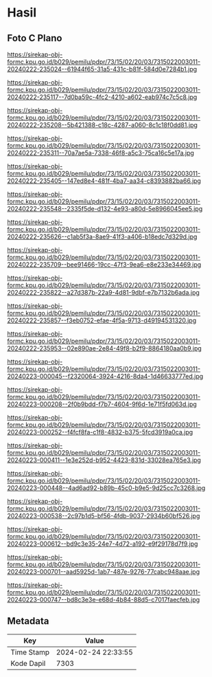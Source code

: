 # Hasil

## Foto C Plano

https://sirekap-obj-formc.kpu.go.id/b029/pemilu/pdpr/73/15/02/20/03/7315022003011-20240222-235024--61944f65-31a5-431c-b81f-584d0e7284b1.jpg

https://sirekap-obj-formc.kpu.go.id/b029/pemilu/pdpr/73/15/02/20/03/7315022003011-20240222-235117--7d0ba59c-4fc2-4210-a602-eab974c7c5c8.jpg

https://sirekap-obj-formc.kpu.go.id/b029/pemilu/pdpr/73/15/02/20/03/7315022003011-20240222-235208--5b421388-c18c-4287-a060-8c1c18f0dd81.jpg

https://sirekap-obj-formc.kpu.go.id/b029/pemilu/pdpr/73/15/02/20/03/7315022003011-20240222-235311--70a7ae5a-7338-46f8-a5c3-75ca16c5e17a.jpg

https://sirekap-obj-formc.kpu.go.id/b029/pemilu/pdpr/73/15/02/20/03/7315022003011-20240222-235405--147ed8e4-481f-4ba7-aa34-c8393882ba66.jpg

https://sirekap-obj-formc.kpu.go.id/b029/pemilu/pdpr/73/15/02/20/03/7315022003011-20240222-235548--2335f5de-d132-4e93-a80d-5e8966045ee5.jpg

https://sirekap-obj-formc.kpu.go.id/b029/pemilu/pdpr/73/15/02/20/03/7315022003011-20240222-235626--c1ab5f3a-8ae9-41f3-a406-b18edc7d329d.jpg

https://sirekap-obj-formc.kpu.go.id/b029/pemilu/pdpr/73/15/02/20/03/7315022003011-20240222-235709--bee91466-19cc-47f3-9ea6-e8e233e34469.jpg

https://sirekap-obj-formc.kpu.go.id/b029/pemilu/pdpr/73/15/02/20/03/7315022003011-20240222-235822--a27d387b-22a9-4d81-9dbf-e7b7132b6ada.jpg

https://sirekap-obj-formc.kpu.go.id/b029/pemilu/pdpr/73/15/02/20/03/7315022003011-20240222-235857--f3eb0752-efae-4f5a-9713-d49194531320.jpg

https://sirekap-obj-formc.kpu.go.id/b029/pemilu/pdpr/73/15/02/20/03/7315022003011-20240222-235953--02e890ae-2e84-49f8-b2f9-8864180aa0b9.jpg

https://sirekap-obj-formc.kpu.go.id/b029/pemilu/pdpr/73/15/02/20/03/7315022003011-20240223-000045--f2320064-3924-4216-8da4-1d46633777ed.jpg

https://sirekap-obj-formc.kpu.go.id/b029/pemilu/pdpr/73/15/02/20/03/7315022003011-20240223-000208--2f0b9bdd-f7b7-4604-9f6d-1e71f5fd063d.jpg

https://sirekap-obj-formc.kpu.go.id/b029/pemilu/pdpr/73/15/02/20/03/7315022003011-20240223-000252--f4fcf8fa-c1f8-4832-b375-5fcd3919a0ca.jpg

https://sirekap-obj-formc.kpu.go.id/b029/pemilu/pdpr/73/15/02/20/03/7315022003011-20240223-000411--1e3e252d-b952-4423-831d-33028ea765e3.jpg

https://sirekap-obj-formc.kpu.go.id/b029/pemilu/pdpr/73/15/02/20/03/7315022003011-20240223-000448--4ad6ad92-b89b-45c0-b9e5-9d25cc7c3268.jpg

https://sirekap-obj-formc.kpu.go.id/b029/pemilu/pdpr/73/15/02/20/03/7315022003011-20240223-000538--2c97b1d5-bf56-4fdb-9037-2934b60bf526.jpg

https://sirekap-obj-formc.kpu.go.id/b029/pemilu/pdpr/73/15/02/20/03/7315022003011-20240223-000612--bd9c3e35-24e7-4d72-a192-e9f29178d7f9.jpg

https://sirekap-obj-formc.kpu.go.id/b029/pemilu/pdpr/73/15/02/20/03/7315022003011-20240223-000701--aad5925d-1ab7-487e-9276-77cabc948aae.jpg

https://sirekap-obj-formc.kpu.go.id/b029/pemilu/pdpr/73/15/02/20/03/7315022003011-20240223-000747--bd8c3e3e-e68d-4b84-88d5-c7017faecfeb.jpg


## Metadata

| Key        | Value               |
| ---------- | ------------------- |
| Time Stamp | 2024-02-24 22:33:55 |
| Kode Dapil | 7303                |



